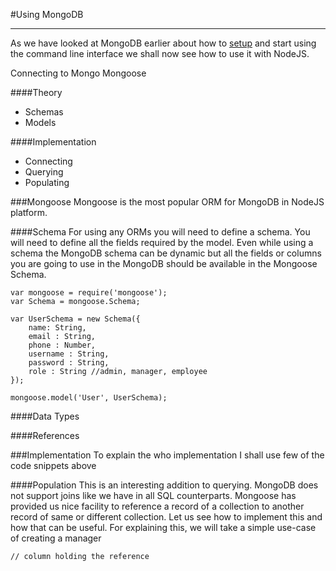 #Using MongoDB
***

As we have looked at MongoDB earlier about how to [setup][1] and start using the command line interface we shall now see how to use it with NodeJS.

Connecting to Mongo 
Mongoose

####Theory
* Schemas
* Models

####Implementation
* Connecting
* Querying
* Populating


###Mongoose
Mongoose is the most popular ORM for MongoDB in NodeJS platform. 

####Schema
For using any ORMs you will need to define a schema. You will need to define all the fields required by the model. Even while using a schema the MongoDB schema can be dynamic but all the fields or columns you are going to use in the MongoDB should be available in the Mongoose Schema.

	var mongoose = require('mongoose');
	var Schema = mongoose.Schema;
	
	var UserSchema = new Schema({
		name: String,
		email : String,
		phone : Number,
		username : String,
		password : String,
		role : String //admin, manager, employee
	});
	
	mongoose.model('User', UserSchema);
	
####Data Types


####References


###Implementation
To explain the who implementation I shall use few of the code snippets above

####Population
This is an interesting addition to querying. 
MongoDB does not support joins like we have in all SQL counterparts. Mongoose has provided us nice facility to reference a record of a collection to another record of same or different collection.
Let us see how to implement this and how that can be useful. For explaining this, we will take a simple use-case of creating a manager

	// column holding the reference 
	

	


[1]: http://www.noplug.in/blogs/init-mongo